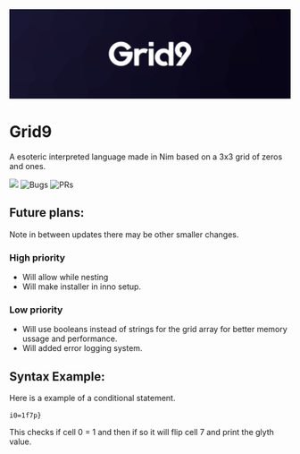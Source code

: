 <img src="docs/banner.png">

# Grid9
A esoteric interpreted language made in Nim based on a 3x3 grid of zeros and ones.

![](https://img.shields.io/github/languages/code-size/MrEnder0/Grid9?style=for-the-badge)
![](https://img.shields.io/github/issues-raw/MrEnder0/Grid9?style=for-the-badge "Bugs")
![](https://img.shields.io/github/issues-pr-raw/MrEnder0/Grid9?style=for-the-badge "PRs")

## Future plans:
Note in between updates there may be other smaller changes.

### High priority
 - Will allow while nesting
 - Will make installer in inno setup.

### Low priority
 - Will use booleans instead of strings for the grid array for better memory ussage and performance.
 - Will added error logging system.

## Syntax Example:
Here is a example of a conditional statement.

```grid9
i0=1f7p}
```

This checks if cell 0 = 1 and then if so it will flip cell 7 and print the glyth value.
